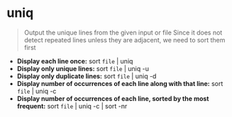 # uniq
> Output the unique lines from the given input or file
> Since it does not detect repeated lines unless they are adjacent, we need to sort them first
- **Display each line once:**
sort `file` | uniq
- **Display only unique lines:**
sort `file` | uniq -u
- **Display only duplicate lines:**
sort `file` | uniq -d
- **Display number of occurrences of each line along with that line:**
sort `file` | uniq -c
- **Display number of occurrences of each line, sorted by the most frequent:**
sort `file` | uniq -c | sort -nr
